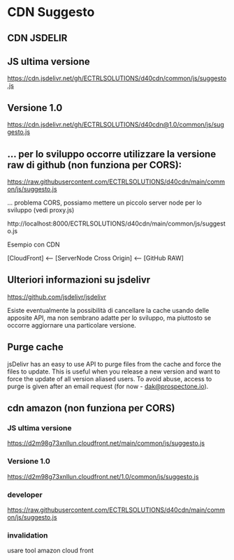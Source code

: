# CDN Suggesto

## CDN JSDELIR


## JS ultima versione
https://cdn.jsdelivr.net/gh/ECTRLSOLUTIONS/d40cdn/common/js/suggesto.js

## Versione 1.0
https://cdn.jsdelivr.net/gh/ECTRLSOLUTIONS/d40cdn@1.0/common/js/suggesto.js

## ... per lo sviluppo occorre utilizzare la versione raw di github (non funziona per CORS):
https://raw.githubusercontent.com/ECTRLSOLUTIONS/d40cdn/main/common/js/suggesto.js

... problema CORS, possiamo mettere un piccolo server node per lo sviluppo (vedi proxy.js)

http://localhost:8000/ECTRLSOLUTIONS/d40cdn/main/common/js/suggesto.js


Esempio  con CDN

[CloudFront] <-- [ServerNode Cross Origin] <-- [GitHub RAW]



## Ulteriori informazioni su jsdelivr
https://github.com/jsdelivr/jsdelivr

Esiste eventualmente la possibilità di cancellare la cache usando delle apposite API,
ma non sembrano adatte per lo sviluppo, ma piuttosto se occorre aggiornare una particolare versione.

## Purge cache
jsDelivr has an easy to use API to purge files from the cache and force the files to update. 
This is useful when you release a new version and want to force the update of all version aliased users.
To avoid abuse, access to purge is given after an email request (for now - dak@prospectone.io).



## cdn amazon (non funziona per CORS)

### JS ultima versione

https://d2m98g73xnllun.cloudfront.net/main/common/js/suggesto.js

### Versione 1.0

https://d2m98g73xnllun.cloudfront.net/1.0/common/js/suggesto.js

### developer

https://raw.githubusercontent.com/ECTRLSOLUTIONS/d40cdn/main/common/js/suggesto.js

### invalidation

usare tool amazon cloud front
